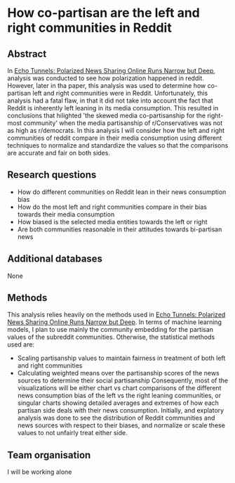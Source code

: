 # How co-partisan are the left and right communities in Reddit

## Abstract
In [Echo Tunnels: Polarized News Sharing Online Runs Narrow but Deep](https://ojs.aaai.org/index.php/ICWSM/article/view/22177/21956), analysis was conducted to see how polarization happened in reddit. However, later in tha paper, this analysis was used to determine how co-partisan left and right communities were in Reddit. Unfortunately, this analysis had a fatal flaw, in that it did not take into account the fact that Reddit is inherently left leaning in its media consumption. This resulted in conclusions that hilighted 'the skewed media co-partisanship for the right-most community' when the media partisanship of r/Conservatives was not as high as r/democrats. In this analysis I will consider how the left and right communities of reddit compare in their media consumption using different techniques to normalize and standardize the values so that the comparisons are accurate and fair on both sides.

## Research questions
- How do different communities on Reddit lean in their news consumption bias
- How do the most left and right communities compare in their bias towards their media consumption
- How biased is the selected media entities towards the left or right
- Are both communities reasonable in their attitudes towards bi-partisan news

## Additional databases
None

## Methods
This analysis relies heavily on the methods used in [Echo Tunnels: Polarized News Sharing Online Runs Narrow but Deep](https://ojs.aaai.org/index.php/ICWSM/article/view/22177/21956). In terms of machine learning models, I plan to use mainly the community embedding for the partisan values of the subreddit communities. Otherwise, the statistical methods used are:
- Scaling partisanship values to maintain fairness in treatment of both left and right communities
- Calculating weighted means over the partisanship scores of the news sources to determine their social partisanship
Consequently, most of the visualizations will be either chart vs chart comparisons of the different news consumption bias of the left vs the right leaning communities, or singular charts showing detailed averages and extremes of how each partisan side deals with their news consumption. Initially, and explatory analysis was done to see the distribution of Reddit communities and news sources with respect to their biases, and normalize or scale these values to not unfairly treat either side.

## Team organisation
I will be working alone


